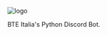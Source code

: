 ![logo](https://user-images.githubusercontent.com/77931027/184246051-345c496a-b2ba-4208-884b-b94f006f240c.png)

BTE Italia's Python Discord Bot.
